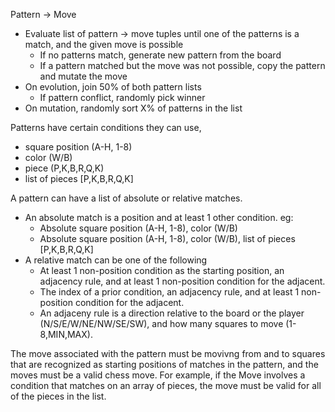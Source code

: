 Pattern -> Move

- Evaluate list of pattern -> move tuples until one of the patterns is a match, and the given move is possible
  - If no patterns match, generate new pattern from the board
  - If a pattern matched but the move was not possible, copy the pattern and mutate the move
- On evolution, join 50% of both pattern lists
  - If pattern conflict, randomly pick winner 
- On mutation, randomly sort X% of patterns in the list

Patterns have certain conditions they can use,
- square position (A-H, 1-8)
- color (W/B)
- piece (P,K,B,R,Q,K)
- list of pieces [P,K,B,R,Q,K]

A pattern can have a list of absolute or relative matches. 
- An absolute match is a position and at least 1 other condition. eg:
  - Absolute square position (A-H, 1-8), color (W/B)
  - Absolute square position (A-H, 1-8), color (W/B), list of pieces [P,K,B,R,Q,K]
- A relative match can be one of the following
  - At least 1 non-position condition as the starting position, an adjacency rule, and at least 1 non-position condition for the adjacent.
  - The index of a prior condition, an adjacency rule, and at least 1 non-position condition for the adjacent.
  - An adjaceny rule is a direction relative to the board or the player (N/S/E/W/NE/NW/SE/SW), and how many squares to move (1-8,MIN,MAX).

The move associated with the pattern must be movivng from and to squares that are recognized as starting positions of matches in the pattern, and the moves must be a valid chess move. For example, if the Move involves a condition that matches on an array of pieces, the move must be valid for all of the pieces in the list.